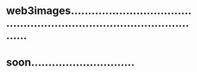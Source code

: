 # web3images..............................................................................................
# soon..............................
